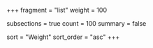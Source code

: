 +++
fragment = "list"
weight = 100

subsections = true
count = 100
summary = false

sort = "Weight"
sort_order = "asc"
+++
